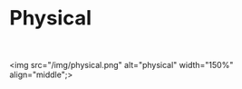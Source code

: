 <!-- ex_nonav -->
<br>
<br>

<h1 style="font-size:250%;">Physical</h1>
<br>

<img src="/img/physical.png" alt="physical" width="150%" align="middle";>
<br>
<br>
<br>
<br>
<br>
<br>
